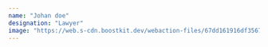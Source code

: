 ```yaml
---
name: "Johan doe"
designation: "Lawyer"
image: "https://web.s-cdn.boostkit.dev/webaction-files/67dd161916df35677e31c42c_myteam/real-estate-agent-photo-1-6809c95a67324ef5a692fe1e.jpg"
---
```


